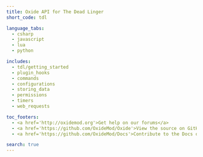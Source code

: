 ```yaml
---
title: Oxide API for The Dead Linger
short_code: tdl

language_tabs:
  - csharp
  - javascript
  - lua
  - python

includes:
  - tdl/getting_started
  - plugin_hooks
  - commands
  - configurations
  - storing_data
  - permissions
  - timers
  - web_requests

toc_footers:
  - <a href='http://oxidemod.org'>Get help on our forums</a>
  - <a href='https://github.com/OxideMod/Oxide'>View the source on GitHub</a>
  - <a href='https://github.com/OxideMod/Docs'>Contribute to the Docs on GitHub</a>

search: true
---
```

